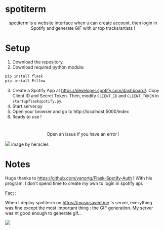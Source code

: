 # spotiterm
<p align="center">spotiterm is a website interface when u can create account, then login in Spotify and generate GIF with ur top tracks/artists !</p>

# Setup


1. Download the repository.
2. Download required python module:
```diff
pip install flask
pip install Pillow
```
3. Create a Spotify App at https://developer.spotify.com/dashboard/. Copy Client ID and Secret Token. Then, modify ```CLIENT_ID``` and ```CLIENT_TOKEN``` in ```startupflaskspotify.py```.
4. Start server.py
5. Open your browser and go to http://localhost:5000/index
6. Ready to use !

#

<p align="center">Open an issue if you have an error !</p>

<img src="https://user-images.githubusercontent.com/62818208/168120244-e7b16834-f5f1-49a2-ac3b-0f6cb0effafd.png">
image by heracles

# Notes
Huge thanks to https://github.com/vanortg/Flask-Spotify-Auth ! With his program, I don't spend time to create my own to login in spotify api.

<ins>Fact :</ins> 

When I deploy spotiterm on https://musicsaved.me 's server, everything was fine except the most important thing : the GIF generation. My server was'nt good enough to generate gif...

<img src="https://user-images.githubusercontent.com/62818208/168119046-b23c9a3f-0efd-4b3c-adbc-58dcef56a6bc.PNG">
